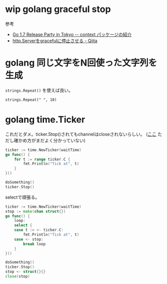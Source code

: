 # wip golang graceful stop

参考

- [Go 1.7 Release Party in Tokyo -- context パッケージの紹介](http://go-talks.appspot.com/github.com/matope/talks/2016/context/context.slide#1)
- [http.Serverをgracefulに停止させる - Qiita](http://qiita.com/nyamage/items/35feebdb1d39a570930a)

# golang 同じ文字をN回使った文字列を生成

`strings.Repeat()` を使えば良い。

```
strings.Repeat(" ", 10)
```

# golang time.Ticker

これだとダメ。ticker.Stop()されてもchannelはcloseされないらしい。
([ここ](http://okzk.hatenablog.com/entry/2015/12/01/001924) ただし確かめ方がまだよく分かっていない)

```go
ticker := time.NewTicker(waitTime)
go func() {
    for t := range ticker.C {
        fmt.Println("Tick at", t)
    }
}()

doSomething()
ticker.Stop()
```

selectで頑張る。

```go
ticker := time.NewTicker(waitTime)
stop := make(chan struct{})
go func() {
    loop:
    select {
    case t := <- ticker.C:
        fmt.Println("Tick at", t)
    case <- stop:
        break loop
    }
}()

doSomething()
ticker.Stop()
stop <- struct{}{}
close(stop)
```
